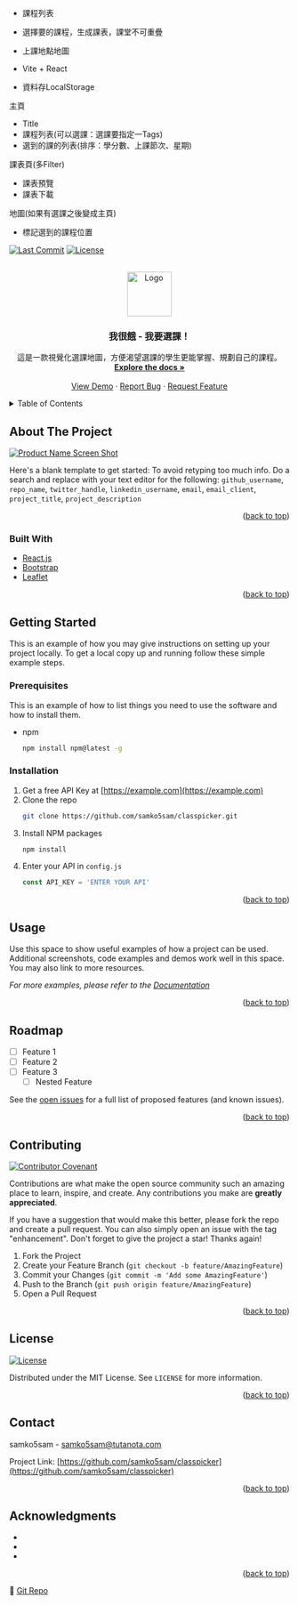- 課程列表
- 選擇要的課程，生成課表，課堂不可重疊
- 上課地點地圖

- Vite + React
- 資料存LocalStorage

主頁
- Title
- 課程列表(可以選課：選課要指定一Tags)
- 選到的課的列表(排序：學分數、上課節次、星期)

課表頁(多Filter)
- 課表預覽
- 課表下載

地圖(如果有選課之後變成主頁)
- 標記選到的課程位置

<!--
*** Thanks for checking out the Best-README-Template. If you have a suggestion
*** that would make this better, please fork the repo and create a pull request
*** or simply open an issue with the tag "enhancement".
*** Don't forget to give the project a star!
*** Thanks again! Now go create something AMAZING! :D
-->

<!-- PROJECT SHIELDS -->
<!--
*** I'm using markdown "reference style" links for readability.
*** Reference links are enclosed in brackets [ ] instead of parentheses ( ).
*** See the bottom of this document for the declaration of the reference variables
*** for contributors-url, forks-url, etc. This is an optional, concise syntax you may use.
*** https://www.markdownguide.org/basic-syntax/#reference-style-links
-->

<!-- [![Releases Version][releases-version-shield]][releases-version-url] -->


<!-- ![Top Lang][top-languages-shield] -->
<!-- [![Uptime][uptime-shield]][uptime-url] -->
<!-- [![Response Time][response-time-shield]][response-time-url] -->
[![Last Commit][last-commit-shield]][last-commit-url]
[![License][license-shield]][license-url]

<!-- PROJECT LOGO -->
<br />
<div align="center">
  <a href="https://github.com/samko5sam/classpicker">
    <img src="public/logo.svg" alt="Logo" width="80" height="80">
  </a>

<h3 align="center">我很餓 - 我要選課！</h3>

  <p align="center">
    這是一款視覺化選課地圖，方便渴望選課的學生更能掌握、規劃自己的課程。
    <br />
    <a href="https://github.com/samko5sam/classpicker"><strong>Explore the docs »</strong></a>
    <br />
    <br />
    <a href="https://github.com/samko5sam/classpicker">View Demo</a>
    ·
    <a href="https://github.com/samko5sam/classpicker/issues">Report Bug</a>
    ·
    <a href="https://github.com/samko5sam/classpicker/issues">Request Feature</a>
  </p>
</div>

<div id="top"></div>

<!-- TABLE OF CONTENTS -->
<details>
  <summary>Table of Contents</summary>
  <ol>
    <li>
      <a href="#about-the-project">About The Project</a>
      <ul>
        <li><a href="#built-with">Built With</a></li>
      </ul>
    </li>
    <li>
      <a href="#getting-started">Getting Started</a>
      <ul>
        <li><a href="#prerequisites">Prerequisites</a></li>
        <li><a href="#installation">Installation</a></li>
      </ul>
    </li>
    <li><a href="#usage">Usage</a></li>
    <li><a href="#roadmap">Roadmap</a></li>
    <li><a href="#contributing">Contributing</a></li>
    <li><a href="#license">License</a></li>
    <li><a href="#contact">Contact</a></li>
    <li><a href="#acknowledgments">Acknowledgments</a></li>
  </ol>
</details>

<!-- ABOUT THE PROJECT -->

## About The Project

[![Product Name Screen Shot][product-screenshot]](https://sk5s.cyou/)

Here's a blank template to get started: To avoid retyping too much info. Do a search and replace with your text editor for the following: `github_username`, `repo_name`, `twitter_handle`, `linkedin_username`, `email`, `email_client`, `project_title`, `project_description`

<p align="right">(<a href="#top">back to top</a>)</p>

### Built With

- [React.js](https://reactjs.org/)
- [Bootstrap](https://getbootstrap.com)
- [Leaflet](https://leafletjs.com/)

<p align="right">(<a href="#top">back to top</a>)</p>

<!-- GETTING STARTED -->

## Getting Started

This is an example of how you may give instructions on setting up your project locally.
To get a local copy up and running follow these simple example steps.

### Prerequisites

This is an example of how to list things you need to use the software and how to install them.

- npm
  ```sh
  npm install npm@latest -g
  ```

### Installation

1. Get a free API Key at [https://example.com](https://example.com)
2. Clone the repo
   ```sh
   git clone https://github.com/samko5sam/classpicker.git
   ```
3. Install NPM packages
   ```sh
   npm install
   ```
4. Enter your API in `config.js`
   ```js
   const API_KEY = 'ENTER YOUR API'
   ```

<p align="right">(<a href="#top">back to top</a>)</p>

<!-- USAGE EXAMPLES -->

## Usage

Use this space to show useful examples of how a project can be used. Additional screenshots, code examples and demos work well in this space. You may also link to more resources.

_For more examples, please refer to the [Documentation](https://github.com/samko5sam/classpicker)_

<p align="right">(<a href="#top">back to top</a>)</p>

<!-- ROADMAP -->

## Roadmap

- [ ] Feature 1
- [ ] Feature 2
- [ ] Feature 3
  - [ ] Nested Feature

See the [open issues](https://github.com/samko5sam/classpicker/issues) for a full list of proposed features (and known issues).

<p align="right">(<a href="#top">back to top</a>)</p>

<!-- CONTRIBUTING -->

## Contributing

[![Contributor Covenant](https://img.shields.io/badge/Contributor%20Covenant-2.1-4baaaa.svg?style=for-the-badge)](CODE_OF_CONDUCT.md)

Contributions are what make the open source community such an amazing place to learn, inspire, and create. Any contributions you make are **greatly appreciated**.

If you have a suggestion that would make this better, please fork the repo and create a pull request. You can also simply open an issue with the tag "enhancement".
Don't forget to give the project a star! Thanks again!

1. Fork the Project
2. Create your Feature Branch (`git checkout -b feature/AmazingFeature`)
3. Commit your Changes (`git commit -m 'Add some AmazingFeature'`)
4. Push to the Branch (`git push origin feature/AmazingFeature`)
5. Open a Pull Request

<p align="right">(<a href="#top">back to top</a>)</p>

<!-- LICENSE -->

## License

[![License][license-shield]][license-url]

Distributed under the MIT License. See `LICENSE` for more information.

<p align="right">(<a href="#top">back to top</a>)</p>

<!-- CONTACT -->

## Contact

samko5sam - samko5sam@tutanota.com

Project Link: [https://github.com/samko5sam/classpicker](https://github.com/samko5sam/classpicker)

<p align="right">(<a href="#top">back to top</a>)</p>

<!-- ACKNOWLEDGMENTS -->

## Acknowledgments

- []()
- []()
- []()

<p align="right">(<a href="#top">back to top</a>)</p>

<!-- MARKDOWN LINKS & IMAGES -->
<!-- https://www.markdownguide.org/basic-syntax/#reference-style-links -->

<!-- [![opensource](https://forthebadge.com/images/badges/open-source.svg)](https://sk5s.cyou/) -->

🔗 [Git Repo][git-repo-short-url]

<!-- <p align="right">(<a href="#top">back to top</a>)</p> -->

[releases-version-shield]: https://img.shields.io/github/v/release/samko5sam/classpicker?style=for-the-badge
[releases-version-url]: https://github.com/samko5sam/classpicker/releases
[last-commit-shield]: https://img.shields.io/github/last-commit/samko5sam/classpicker?style=for-the-badge
[last-commit-url]: https://github.com/samko5sam/classpicker/commits
[top-languages-shield]: https://img.shields.io/github/languages/top/samko5sam/classpicker?style=for-the-badge
[uptime-shield]: https://img.shields.io/endpoint?url=https://raw.githubusercontent.com/samko5sam/uptime/master/api/classpicker/uptime.json&style=for-the-badge
[uptime-url]: https://uptime.sk5s.cyou/history/classpicker
[response-time-shield]: https://img.shields.io/endpoint?url=https://raw.githubusercontent.com/samko5sam/uptime/master/api/classpicker/response-time.json&style=for-the-badge
[response-time-url]: https://uptime.sk5s.cyou/history/classpicker
[license-shield]: https://img.shields.io/github/license/samko5sam/classpicker.svg?style=for-the-badge
[license-url]: https://github.com/samko5sam/classpicker/blob/main/LICENSE
[product-screenshot]: images/screenshot.png
[git-repo-short-url]: https://github.com/samko5sam/classpicker

<!--
1. My repo: classpicker
2. Uptime: classpicker
-->